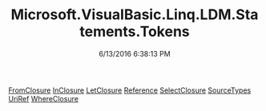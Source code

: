 ﻿---
title: Microsoft.VisualBasic.Linq.LDM.Statements.Tokens
date: 6/13/2016 6:38:13 PM
---

[FromClosure](T-Microsoft.VisualBasic.Linq.LDM.Statements.Tokens.FromClosure.html)
[InClosure](T-Microsoft.VisualBasic.Linq.LDM.Statements.Tokens.InClosure.html)
[LetClosure](T-Microsoft.VisualBasic.Linq.LDM.Statements.Tokens.LetClosure.html)
[Reference](T-Microsoft.VisualBasic.Linq.LDM.Statements.Tokens.Reference.html)
[SelectClosure](T-Microsoft.VisualBasic.Linq.LDM.Statements.Tokens.SelectClosure.html)
[SourceTypes](T-Microsoft.VisualBasic.Linq.LDM.Statements.Tokens.SourceTypes.html)
[UriRef](T-Microsoft.VisualBasic.Linq.LDM.Statements.Tokens.UriRef.html)
[WhereClosure](T-Microsoft.VisualBasic.Linq.LDM.Statements.Tokens.WhereClosure.html)
